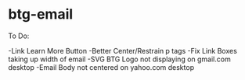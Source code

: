# btg-email
To Do:

-Link Learn More Button
-Better Center/Restrain p tags
-Fix Link Boxes taking up width of email
-SVG BTG Logo not displaying on gmail.com desktop
-Email Body not centered on yahoo.com desktop
